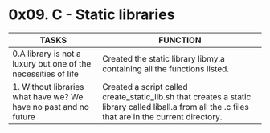 # 0x09. C - Static libraries
| TASKS | FUNCTION |
| --- | --- |
| 0.A library is not a luxury but one of the necessities of life |  Created the static library libmy.a containing all the functions listed. |
| 1. Without libraries what have we? We have no past and no future | Created a script called create_static_lib.sh that creates a static library called liball.a from all the .c files that are in the current directory. |
